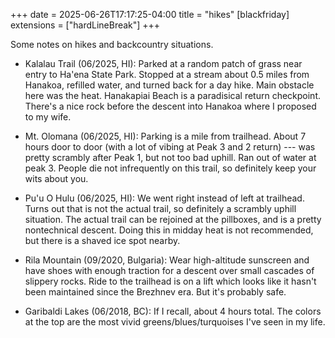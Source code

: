 +++
date = 2025-06-26T17:17:25-04:00
title = "hikes"
[blackfriday]
  extensions = ["hardLineBreak"]
+++

Some notes on hikes and backcountry situations. 

* Kalalau Trail (06/2025, HI): Parked at a random patch of grass near entry to Ha'ena State Park. Stopped at a stream about 0.5 miles from Hanakoa, refilled water, and turned back for a day hike. Main obstacle here was the heat. Hanakapiai Beach is a paradisical return checkpoint. There's a nice rock before the descent into Hanakoa where I proposed to my wife. 

* Mt. Olomana (06/2025, HI): Parking is a mile from trailhead. About 7 hours door to door (with a lot of vibing at Peak 3 and 2 return) --- was pretty scrambly after Peak 1, but not too bad uphill. Ran out of water at peak 3. People die not infrequently on this trail, so definitely keep your wits about you. 

* Pu'u O Hulu (06/2025, HI): We went right instead of left at trailhead. Turns out that is not the actual trail, so definitely a scrambly uphill situation. The actual trail can be rejoined at the pillboxes, and is a pretty nontechnical descent. Doing this in midday heat is not recommended, but there is a shaved ice spot nearby. 

* Rila Mountain (09/2020, Bulgaria): Wear high-altitude sunscreen and have shoes with enough traction for a descent over small cascades of slippery rocks. Ride to the trailhead is on a lift which looks like it hasn't been maintained since the Brezhnev era. But it's probably safe. 

* Garibaldi Lakes (06/2018, BC): If I recall, about 4 hours total. The colors at the top are the most vivid greens/blues/turquoises I've seen in my life. 